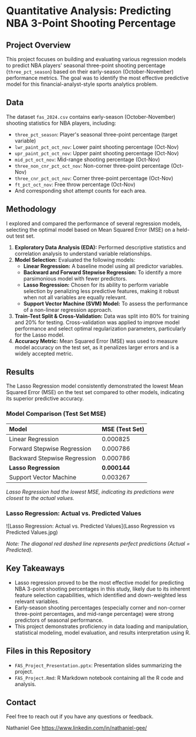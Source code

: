 # Quantitative Analysis: Predicting NBA 3-Point Shooting Percentage

## Project Overview

This project focuses on building and evaluating various regression models to predict NBA players' seasonal three-point shooting percentage (`three_pct_season`) based on their early-season (October-November) performance metrics. The goal was to identify the most effective predictive model for this financial-analyst-style sports analytics problem.

## Data

The dataset `fas_2024.csv` contains early-season (October-November) shooting statistics for NBA players, including:
- `three_pct_season`: Player's seasonal three-point percentage (target variable)
- `lwr_paint_pct_oct_nov`: Lower paint shooting percentage (Oct-Nov)
- `upr_paint_pct_oct_nov`: Upper paint shooting percentage (Oct-Nov)
- `mid_pct_oct_nov`: Mid-range shooting percentage (Oct-Nov)
- `three_non_cnr_pct_oct_nov`: Non-corner three-point percentage (Oct-Nov)
- `three_cnr_pct_oct_nov`: Corner three-point percentage (Oct-Nov)
- `ft_pct_oct_nov`: Free throw percentage (Oct-Nov)
- And corresponding shot attempt counts for each area.

## Methodology

I explored and compared the performance of several regression models, selecting the optimal model based on Mean Squared Error (MSE) on a held-out test set.

1.  **Exploratory Data Analysis (EDA):** Performed descriptive statistics and correlation analysis to understand variable relationships.
2.  **Model Selection:** Evaluated the following models:
    * **Linear Regression:** A baseline model using all predictor variables.
    * **Backward and Forward Stepwise Regression:** To identify a more parsimonious model with fewer predictors.
    * **Lasso Regression:** Chosen for its ability to perform variable selection by penalizing less predictive features, making it robust when not all variables are equally relevant.
    * **Support Vector Machine (SVM) Model:** To assess the performance of a non-linear regression approach.
3.  **Train-Test Split & Cross-Validation:** Data was split into 80% for training and 20% for testing. Cross-validation was applied to improve model performance and select optimal regularization parameters, particularly for the Lasso model.
4.  **Accuracy Metric:** Mean Squared Error (MSE) was used to measure model accuracy on the test set, as it penalizes larger errors and is a widely accepted metric.

## Results

The Lasso Regression model consistently demonstrated the lowest Mean Squared Error (MSE) on the test set compared to other models, indicating its superior predictive accuracy.

### Model Comparison (Test Set MSE)

| Model                       | MSE (Test Set) |
| :-------------------------- | :------------- |
| Linear Regression           | 0.000825       |
| Forward Stepwise Regression | 0.000786       |
| Backward Stepwise Regression| 0.000786       |
| **Lasso Regression** | **0.000144** |
| Support Vector Machine      | 0.003267       |

*Lasso Regression had the lowest MSE, indicating its predictions were closest to the actual values.*

### Lasso Regression: Actual vs. Predicted Values
![Lasso Regression: Actual vs. Predicted Values](Lasso Regression vs Predicted Values.jpg)


*Note: The diagonal red dashed line represents perfect predictions (Actual = Predicted).*

## Key Takeaways

* Lasso regression proved to be the most effective model for predicting NBA 3-point shooting percentages in this study, likely due to its inherent feature selection capabilities, which identified and down-weighted less relevant variables.
* Early-season shooting percentages (especially corner and non-corner three-point percentages, and mid-range percentage) were strong predictors of seasonal performance.
* This project demonstrates proficiency in data loading and manipulation, statistical modeling, model evaluation, and results interpretation using R.


## Files in this Repository
* `FAS_Project_Presentation.pptx`: Presentation slides summarizing the project.
* `FAS_Project.Rmd`: R Markdown notebook containing all the R code and analysis.


## Contact

Feel free to reach out if you have any questions or feedback.

Nathaniel Gee
https://www.linkedin.com/in/nathaniel-gee/


